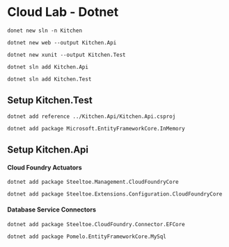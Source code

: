 # Cloud Lab - Dotnet

```
donet new sln -n Kitchen
```
```
dotnet new web --output Kitchen.Api
```
```
dotnet new xunit --output Kitchen.Test
```
```
dotnet sln add Kitchen.Api
```
```
dotnet sln add Kitchen.Test
```

## Setup Kitchen.Test

```
dotnet add reference ../Kitchen.Api/Kitchen.Api.csproj
```

```
dotnet add package Microsoft.EntityFrameworkCore.InMemory
```

## Setup Kitchen.Api

#### Cloud Foundry Actuators
```
dotnet add package Steeltoe.Management.CloudFoundryCore
```
```
dotnet add package Steeltoe.Extensions.Configuration.CloudFoundryCore
```

#### Database Service Connectors
```
dotnet add package Steeltoe.CloudFoundry.Connector.EFCore
```
```
dotnet add package Pomelo.EntityFrameworkCore.MySql
```
